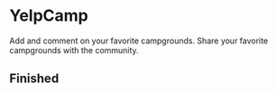 # YelpCamp
Add and comment on your favorite campgrounds. Share your favorite campgrounds with the community.

## Finished